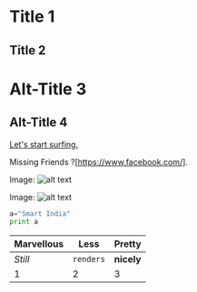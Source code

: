 # Title 1
## Title 2
Alt-Title 3
===========
Alt-Title 4
-----------

[Let's start surfing.](https://www.google.co.in/)

Missing Friends ?[https://www.facebook.com/].

Image:
![alt text](https://www.google.org/assets/static/images/logo_googledotorg-171e7482e5523603fc0eed236dd772d8.svg)

Image:
![alt text][img]

[img]: https://upload.wikimedia.org/wikipedia/commons/thumb/7/7c/Facebook_New_Logo_%282015%29.svg/1200px-Facebook_New_Logo_%282015%29.svg.png

```python
a="Smart India"
print a
```

Marvellous | Less | Pretty
--- | --- | ---
*Still* | `renders` | **nicely**
1 | 2 | 3

